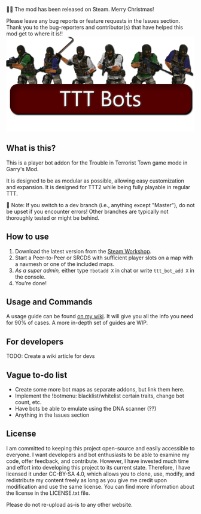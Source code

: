 🎄🎁 The mod has been released on Steam. Merry Christmas! 

Please leave any bug reports or feature requests in the Issues section. Thank you to the bug-reporters and contributor(s) that have helped this mod get to where it is!!
![TTT Bots Header](tttbots-banner2.png)
## What is this?
This is a player bot addon for the Trouble in Terrorist Town game mode in Garry's Mod.

It is designed to be as modular as possible, allowing easy customization and expansion. It is designed for TTT2 while being fully playable in regular TTT.

📝 Note: If you switch to a dev branch (i.e., anything except "Master"), do not be upset if you encounter errors! Other branches are typically not thoroughly tested or might be behind.

## How to use
1. Download the latest version from the [Steam Workshop](https://steamcommunity.com/sharedfiles/filedetails/?id=1256344426).
2. Start a Peer-to-Peer or SRCDS with sufficient player slots on a map with a navmesh or one of the included maps.
3. *As a super admin,* either type `!botadd X` in chat or write `ttt_bot_add X` in the console.
4. You're done!

## Usage and Commands
A usage guide can be found [on my wiki](https://github.com/thebigsleepjoe/TTT-Bots-2/wiki/Basic-Usage-Guide). It will give you all the info you need for 90% of cases. A more in-depth set of guides are WIP.

## For developers
TODO: Create a wiki article for devs

## Vague to-do list
- Create some more bot maps as separate addons, but link them here.
- Implement the !botmenu: blacklist/whitelist certain traits, change bot count, etc.
- Have bots be able to emulate using the DNA scanner (??)
- Anything in the Issues section

## License
I am committed to keeping this project open-source and easily accessible to everyone. I want developers and bot enthusiasts to be able to examine my code, offer feedback, and contribute. However, I have invested much time and effort into developing this project to its current state. Therefore, I have licensed it under CC-BY-SA 4.0, which allows you to clone, use, modify, and redistribute my content freely as long as you give me credit upon modification and use the same license. You can find more information about the license in the LICENSE.txt file.

Please do not re-upload as-is to any other website.
